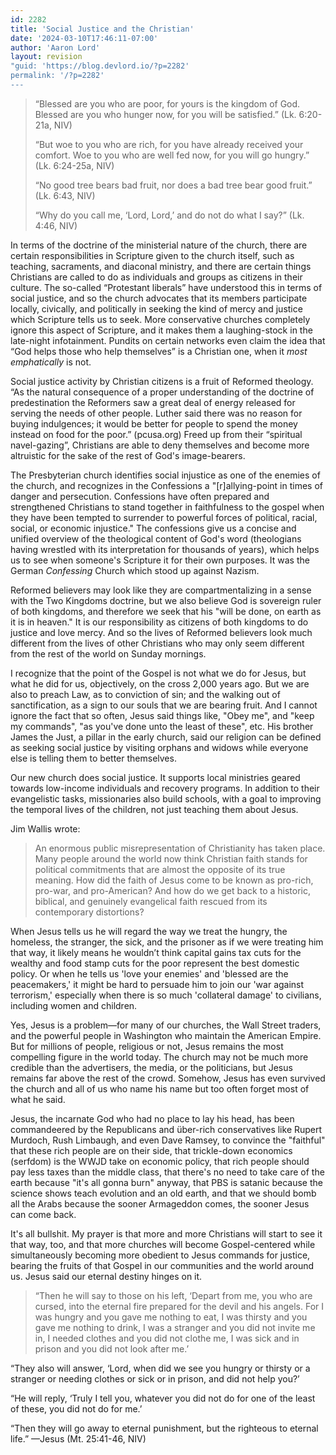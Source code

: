 ```yaml
---
id: 2282
title: 'Social Justice and the Christian'
date: '2024-03-10T17:46:11-07:00'
author: 'Aaron Lord'
layout: revision
"guid: 'https://blog.devlord.io/?p=2282'
permalink: '/?p=2282'
---
```


<blockquote>“Blessed are you who are poor,
for yours is the kingdom of God.
Blessed are you who hunger now,
for you will be satisfied.” (Lk. 6:20-21a, NIV)

“But woe to you who are rich,
for you have already received your comfort.
Woe to you who are well fed now,
for you will go hungry.” (Lk. 6:24-25a, NIV)

“No good tree bears bad fruit, nor does a bad tree bear good fruit.” (Lk. 6:43, NIV)

“Why do you call me, ‘Lord, Lord,’ and do not do what I say?” (Lk. 4:46, NIV)</blockquote>
In terms of the doctrine of the ministerial nature of the church, there are certain responsibilities in Scripture given to the church itself, such as teaching, sacraments, and diaconal ministry, and there are certain things Christians are called to do as individuals and groups as citizens in their culture. The so-called “Protestant liberals” have understood this in terms of social justice, and so the church advocates that its members participate locally, civically, and politically in seeking the kind of mercy and justice which Scripture tells us to seek. More conservative churches completely ignore this aspect of Scripture, and it makes them a laughing-stock in the late-night infotainment. Pundits on certain networks even claim the idea that “God helps those who help themselves” is a Christian one, when it <em>most emphatically</em> is not.

Social justice activity by Christian citizens is a fruit of Reformed theology. “As the natural consequence of a proper understanding of the doctrine of predestination the Reformers saw a great deal of energy released for serving the needs of other people. Luther said there was no reason for buying indulgences; it would be better for people to spend the money instead on food for the poor.” (pcusa.org) Freed up from their “spiritual navel-gazing”, Christians are able to deny themselves and become more altruistic for the sake of the rest of God's image-bearers.

The Presbyterian church identifies social injustice as one of the enemies of the church, and recognizes in the Confessions a "[r]allying-point in times of danger and persecution. Confessions have often prepared and strengthened Christians to stand together in faithfulness to the gospel when they have been tempted to surrender to powerful forces of political, racial, social, or economic injustice." The confessions give us a concise and unified overview of the theological content of God's word (theologians having wrestled with its interpretation for thousands of years), which helps us to see when someone's Scripture it for their own purposes. It was the German <em>Confessing</em> Church which stood up against Nazism.

Reformed believers may look like they are compartmentalizing in a sense with the Two Kingdoms doctrine, but we also believe God is sovereign ruler of both kingdoms, and therefore we seek that his "will be done, on earth as it is in heaven." It is our responsibility as citizens of both kingdoms to do justice and love mercy. And so the lives of Reformed believers look much different from the lives of other Christians who may only seem different from the rest of the world on Sunday mornings.

I recognize that the point of the Gospel is not what we do for Jesus, but what he did for us, objectively, on the cross 2,000 years ago. But we are also to preach Law, as to conviction of sin; and the walking out of sanctification, as a sign to our souls that we are bearing fruit. And I cannot ignore the fact that so often, Jesus said things like, "Obey me", and "keep my commands", "as you've done unto the least of these", etc. His brother James the Just, a pillar in the early church, said our religion can be defined as seeking social justice by visiting orphans and widows while everyone else is telling them to better themselves.

Our new church does social justice. It supports local ministries geared towards low-income individuals and recovery programs. In addition to their evangelistic tasks, missionaries also build schools, with a goal to improving the temporal lives of the children, not just teaching them about Jesus.

Jim Wallis wrote:
<blockquote>An enormous public misrepresentation of Christianity has taken place. Many people around the world now think Christian faith stands for political commitments that are almost the opposite of its true meaning. How did the faith of Jesus come to be known as pro-rich, pro-war, and pro-American? And how do we get back to a historic, biblical, and genuinely evangelical faith rescued from its contemporary distortions?</blockquote>
When Jesus tells us he will regard the way we treat the hungry, the homeless, the stranger, the sick, and the prisoner as if we were treating him that way, it likely means he wouldn’t think capital gains tax cuts for the wealthy and food stamp cuts for the poor represent the best domestic policy. Or when he tells us 'love your enemies' and 'blessed are the peacemakers,' it might be hard to persuade him to join our 'war against terrorism,' especially when there is so much 'collateral damage' to civilians, including women and children.

Yes, Jesus is a problem—for many of our churches, the Wall Street traders, and the powerful people in Washington who maintain the American Empire. But for millions of people, religious or not, Jesus remains the most compelling figure in the world today. The church may not be much more credible than the advertisers, the media, or the politicians, but Jesus remains far above the rest of the crowd. Somehow, Jesus has even survived the church and all of us who name his name but too often forget most of what he said.

Jesus, the incarnate God who had no place to lay his head, has been commandeered by the Republicans and über-rich conservatives like Rupert Murdoch, Rush Limbaugh, and even Dave Ramsey, to convince the "faithful" that these rich people are on their side, that trickle-down economics (serfdom) is the WWJD take on economic policy, that rich people should pay less taxes than the middle class, that there's no need to take care of the earth because "it's all gonna burn" anyway, that PBS is satanic because the science shows teach evolution and an old earth, and that we should bomb all the Arabs because the sooner Armageddon comes, the sooner Jesus can come back.

It's all bullshit. My prayer is that more and more Christians will start to see it that way, too, and that more churches will become Gospel-centered while simultaneously becoming more obedient to Jesus commands for justice, bearing the fruits of that Gospel in our communities and the world around us. Jesus said our eternal destiny hinges on it.
<blockquote>“Then he will say to those on his left, ‘Depart from me, you who are cursed, into the eternal fire prepared for the devil and his angels. For I was hungry and you gave me nothing to eat, I was thirsty and you gave me nothing to drink, I was a stranger and you did not invite me in, I needed clothes and you did not clothe me, I was sick and in prison and you did not look after me.’</blockquote>
“They also will answer, ‘Lord, when did we see you hungry or thirsty or a stranger or needing clothes or sick or in prison, and did not help you?’

“He will reply, ‘Truly I tell you, whatever you did not do for one of the least of these, you did not do for me.’

“Then they will go away to eternal punishment, but the righteous to eternal life.” —Jesus (Mt. 25:41-46, NIV)
<div class="blogger-post-footer"><img alt="" width="1" height="1" /></div>